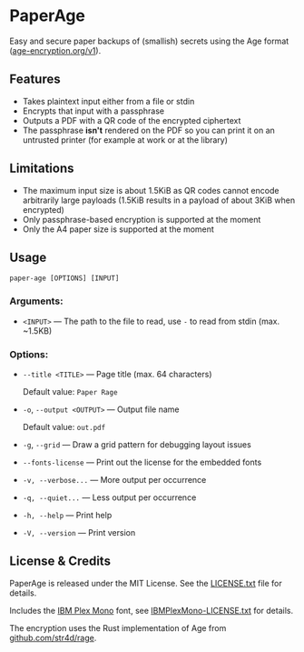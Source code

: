 # PaperAge

Easy and secure paper backups of (smallish) secrets using the Age format ([age-encryption.org/v1](https://age-encryption.org/v1)).

## Features

* Takes plaintext input either from a file or stdin
* Encrypts that input with a passphrase
* Outputs a PDF with a QR code of the encrypted ciphertext
* The passphrase **isn't** rendered on the PDF so you can print it on an untrusted printer (for example at work or at the library)

## Limitations

* The maximum input size is about 1.5KiB as QR codes cannot encode arbitrarily large payloads (1.5KiB results in a payload of about 3KiB when encrypted)
* Only passphrase-based encryption is supported at the moment
* Only the A4 paper size is supported at the moment

## Usage

```
paper-age [OPTIONS] [INPUT]
```

### **Arguments:**

* `<INPUT>` — The path to the file to read, use `-` to read from stdin (max. ~1.5KB)

### **Options:**

* `--title <TITLE>` — Page title (max. 64 characters)

  Default value: `Paper Rage`
* `-o`, `--output <OUTPUT>` — Output file name

  Default value: `out.pdf`
* `-g`, `--grid` — Draw a grid pattern for debugging layout issues
* `--fonts-license` — Print out the license for the embedded fonts
* `-v, --verbose...` — More output per occurrence
* `-q, --quiet...` — Less output per occurrence
* `-h, --help` — Print help
* `-V, --version` — Print version
## License & Credits

PaperAge is released under the MIT License. See the [LICENSE.txt](LICENSE.txt) file for details.

Includes the [IBM Plex Mono](https://www.ibm.com/plex/) font, see [IBMPlexMono-LICENSE.txt](src/assets/fonts/IBMPlexMono-LICENSE.txt) for details.

The encryption uses the Rust implementation of Age from [github.com/str4d/rage](https://github.com/str4d/rage).
